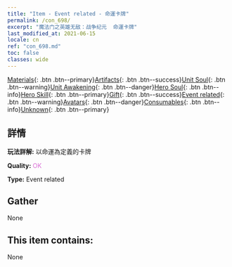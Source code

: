 ```yaml
---
title: "Item - Event related - 命運卡牌"
permalink: /con_698/
excerpt: "魔法门之英雄无敌：战争纪元  命運卡牌"
last_modified_at: 2021-06-15
locale: cn
ref: "con_698.md"
toc: false
classes: wide
---
```

 [Materials](/ItemsCN/){: .btn .btn--primary}[Artifacts](/ItemsCN/Artifacts/){: .btn .btn--success}[Unit Soul](/ItemsCN/UnitSoul/){: .btn .btn--warning}[Unit Awakening](/ItemsCN/UnitAwakening/){: .btn .btn--danger}[Hero Soul](/ItemsCN/HeroSoul/){: .btn .btn--info}[Hero Skill](/ItemsCN/HeroSkill/){: .btn .btn--primary}[Gift](/ItemsCN/Gift/){: .btn .btn--success}[Event related](/ItemsCN/Events/){: .btn .btn--warning}[Avatars](/ItemsCN/Avatars/){: .btn .btn--danger}[Consumables](/ItemsCN/Consumables/){: .btn .btn--info}[Unknown](/ItemsCN/Unknown/){: .btn .btn--primary}

## 詳情
 **玩法詳解:** 以命運為定義的卡牌

 **Quality:** <span style="color: #DA70D6">OK</span>

 **Type:** Event related

## Gather

  None

## This item contains:

  None

